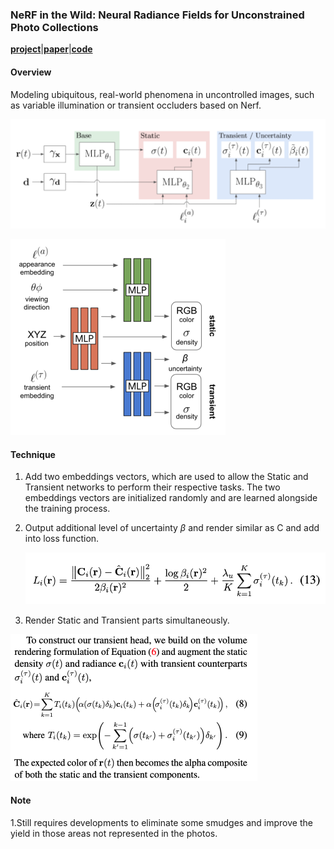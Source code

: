 ### NeRF in the Wild: Neural Radiance Fields for Unconstrained Photo Collections

[**project**](https://nerf-w.github.io/)|[**paper**](https://arxiv.org/abs/2008.02268)[|**code**](https://github.com/kwea123/nerf_pl)

#### **Overview**

Modeling ubiquitous, real-world phenomena in uncontrolled images, such as variable illumination or transient occluders based on Nerf.

![](img/nerfw1.png)

<img src="img/nerfw2.png" style="zoom:50%;" />

#### **Technique**

1. Add two embeddings vectors, which are used to allow the Static and Transient networks to perform their respective tasks. The two embeddings vectors are initialized randomly and are learned alongside the training process.

2. Output additional level of uncertainty $\beta$ and render similar as C and add into loss function.

   <img src="img/nerfw3.png" style="zoom:67%;" />

2. Render Static and Transient  parts simultaneously.

<img src="img/nerfw4.png" style="zoom:50%;" />

#### **Note**

1.Still requires developments to eliminate some smudges and improve the yield in those areas not represented in the photos.
